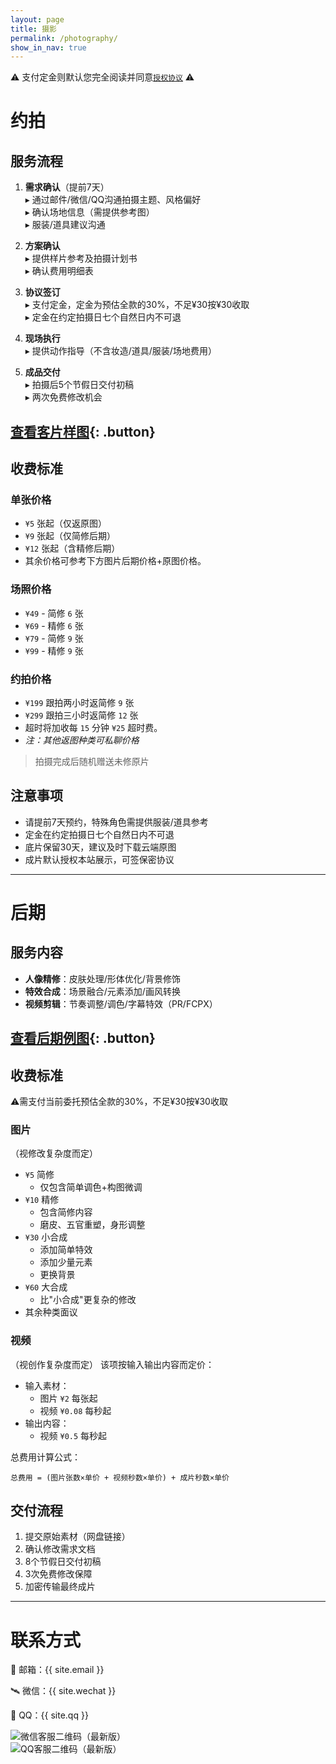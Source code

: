 ```yaml
---
layout: page
title: 摄影
permalink: /photography/
show_in_nav: true
---
```


<haed>
    <link rel="stylesheet" href="/css/gallery.css">
</haed>

⚠️ 支付定金则默认您完全阅读并同意[`授权协议`](/protocol/licence/) ⚠️

# 约拍

## 服务流程

1. **需求确认**（提前7天）  
   ▸ 通过邮件/微信/QQ沟通拍摄主题、风格偏好  
   ▸ 确认场地信息（需提供参考图）  
   ▸ 服装/道具建议沟通

2. **方案确认**  
   ▸ 提供样片参考及拍摄计划书  
   ▸ 确认费用明细表

3. **协议签订**  
   ▸ 支付定金，定金为预估全款的30%，不足¥30按¥30收取  
   ▸ 定金在约定拍摄日七个自然日内不可退

4. **现场执行**  
   ▸ 提供动作指导（不含妆造/道具/服装/场地费用）

5. **成品交付**  
   ▸ 拍摄后5个节假日交付初稿  
   ▸ 两次免费修改机会

## [查看客片样图](/gallery/photography){: .button}

## 收费标准

### 单张价格

- `¥5` 张起（仅返原图）
- `¥9` 张起（仅简修后期）
- `¥12` 张起（含精修后期）
- 其余价格可参考下方图片后期价格+原图价格。

### 场照价格

- `¥49` - 简修 `6` 张
- `¥69` - 精修 `6` 张
- `¥79` - 简修 `9` 张
- `¥99` - 精修 `9` 张

### 约拍价格

- `¥199` 跟拍两小时返简修 `9` 张
- `¥299` 跟拍三小时返简修 `12` 张
- 超时将加收每 `15` 分钟 `¥25` 超时费。
- *注：其他返图种类可私聊价格*

> 拍摄完成后随机赠送未修原片

## 注意事项

- 请提前7天预约，特殊角色需提供服装/道具参考
- 定金在约定拍摄日七个自然日内不可退
- 底片保留30天，建议及时下载云端原图
- 成片默认授权本站展示，可签保密协议

---

# 后期

## 服务内容

- **人像精修**：皮肤处理/形体优化/背景修饰  
- **特效合成**：场景融合/元素添加/画风转换
- **视频剪辑**：节奏调整/调色/字幕特效（PR/FCPX）

## [查看后期例图](/gallery/post-production){: .button}

## 收费标准

⚠️需支付当前委托预估全款的30%，不足¥30按¥30收取

### 图片
（视修改复杂度而定）
- `¥5` 简修
  - 仅包含简单调色+构图微调
- `¥10` 精修
  - 包含简修内容
  - 磨皮、五官重塑，身形调整
- `¥30` 小合成
  - 添加简单特效
  - 添加少量元素
  - 更换背景
- `¥60` 大合成
  - 比"小合成"更复杂的修改
- 其余种类面议


### 视频

（视创作复杂度而定）
该项按输入输出内容而定价：
- 输入素材：
  - 图片 `¥2` 每张起
  - 视频 `¥0.08` 每秒起
- 输出内容：
  - 视频 `¥0.5` 每秒起

总费用计算公式：

```text
总费用 = (图片张数×单价 + 视频秒数×单价) + 成片秒数×单价
```

## 交付流程

1. 提交原始素材（网盘链接）  
2. 确认修改需求文档  
3. 8个节假日交付初稿  
4. 3次免费修改保障  
5. 加密传输最终成片

---

# 联系方式

📧 邮箱：{{ site.email }}

🛰 微信：{{ site.wechat }}

🐧 QQ：{{ site.qq }}

<div class="gallery-container landscape">
    <div class="gallery-item square">
        <img src="https://image.jumern.com/sundries/WeChat-QRCode.webp" alt="微信客服二维码（最新版）"/>
    </div>
    <div class="gallery-item square">
        <img src="https://image.jumern.com/sundries/QQ-QRCode.webp" alt="QQ客服二维码（最新版）"/>
    </div>
</div>